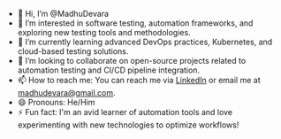 - 👋 Hi, I’m @MadhuDevara
- 👀 I’m interested in software testing, automation frameworks, and exploring new testing tools and methodologies.
- 🌱 I’m currently learning advanced DevOps practices, Kubernetes, and cloud-based testing solutions.
- 💞️ I’m looking to collaborate on open-source projects related to automation testing and CI/CD pipeline integration.
- 📫 How to reach me: You can reach me via [LinkedIn](https://www.linkedin.com/in/madhudevara) or email me at madhudevara@gmail.com.
- 😄 Pronouns: He/Him
- ⚡ Fun fact: I'm an avid learner of automation tools and love experimenting with new technologies to optimize workflows!


<!---
MadhuDevara/MadhuDevara is a ✨ special ✨ repository because its `README.md` (this file) appears on your GitHub profile.
You can click the Preview link to take a look at your changes.
--->
